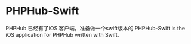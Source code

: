 # PHPHub-Swift

PHPHub 已经有了iOS 客户端，准备做一个swift版本的
PHPHub-Swift is the iOS application for PHPHub written with Swift.
